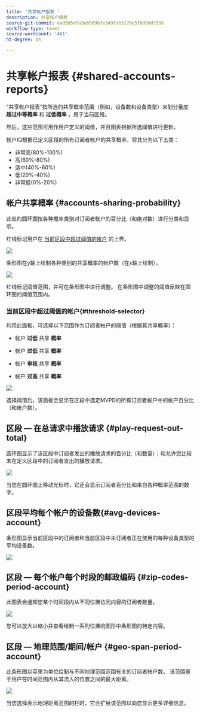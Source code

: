 ```yaml
---
title: '共享帐户报表 '
description: 共享帐户报表
source-git-commit: ead505dfa3e6569b7e349fa63170e5f8d90d759b
workflow-type: tm+mt
source-wordcount: '461'
ht-degree: 0%

---
```



# 共享帐户报表 {#shared-accounts-reports}

“共享帐户报表”按所选的共享概率范围（例如，设备数和设备类型）来划分量度 **超过中等概率** 和 **过低概率** ，用于当前区段。

然后，这些范围可用作用户定义的阈值，并且图表根据所选阈值进行更新。

帐户IQ根据已定义区段的所有订阅者帐户的共享概率，将其分为以下五类：

* 非常高(80%-100%)
* 高(60%-80%)
* 适中(40%-60%)
* 低(20%-40%)
* 非常低(0%-20%)

## 帐户共享概率 {#accounts-sharing-probability}

此处的圆环图按各种概率类别对订阅者帐户的百分比（和绝对数）进行分类和显示。

红线标记用户在 [当前区段中超过阈值的帐户](#threshold-selector) 的上界。

![](assets/accounts-sharing-probability-pie.png)

条形图在y轴上绘制各种类别的共享概率的帐户数（在x轴上绘制）。

![](assets/accounts-sharing-probability-bar.png)

红线标记阈值范围，并可在条形图中进行调整。 在条形图中调整的阈值反映在圆环图的阈值范围内。

<!--![](assets/shared-accounts-rep.gif)-->

### 当前区段中超过阈值的帐户{#threshold-selector}

利用此面板，可选择以下范围作为订阅者帐户的阈值（根据其共享概率）：

* 帐户 **过低** 共享 **概率**

* 帐户 **过低** 共享 **概率**

* 帐户 **审核** 共享 **概率**

* 帐户 **过高** 共享 **概率**

![](assets/threshold-selector-shared-accounts.png)

选择阈值后，该面板会显示在区段中选定MVPD的所有订阅者帐户中的帐户百分比（和帐户数）。

## 区段 — 在总请求中播放请求 {#play-request-out-total}

圆环图显示了该区段中订阅者发出的播放请求的百分比（和数量）；和允许您比较未在定义区段中的订阅者发出的播放请求。

![](assets/play-req-outof-total.png)

当您在圆环图上移动光标时，它还会显示订阅者百分比和来自各种概率范围的数字。

<!--![](assets/play-request-total.gif)-->

## 区段平均每个帐户的设备数{#avg-devices-account}

条形图显示当前区段中的订阅者和当前区段中未订阅者正在使用的每种设备类型的平均设备数。

![](assets/avg-devices-per-acc.png)

## 区段 — 每个帐户每个时段的邮政编码 {#zip-codes-period-account}

此图表会通知您某个时间段内从不同位置访问内容的订阅者数量。

![](assets/zip-period-account.png)

您可以放大以缩小并查看绘制一系列位置的图形中条形图的特定内容。

<!--![](assets/zip-code-period.gif)-->

## 区段 — 地理范围/期间/帐户 {#geo-span-period-account}

此条形图以英里为单位绘制与不同地理范围范围有关的订阅者帐户数。 该范围基于用户在时间范围内从其流入的位置之间的最大距离。

<!--Total number of users ...

How many accounts are within 99 miles of each other.....and how many are apart. 

Based on points on the map.-->

![](assets/geogr-span-account.png)

当您选择表示地理距离范围的栏时，它会扩展该范围以向您显示更多详细信息。

<!--![](assets/geo-span-period-acc.gif)-->